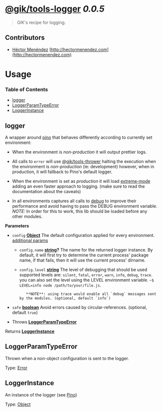 # [@gik/tools-logger](https://github.com/gikmx/tools) *0.0.5*
> GIK's recipe for logging.

## Contributors
* [Héctor Menéndez](mailto:hector@gik.mx) [http://hectormenendez.com](http://hectormenendez.com)

# Usage

<!-- Generated by documentation.js. Update this documentation by updating the source code. -->

### Table of Contents

-   [logger](#logger)
-   [LoggerParamTypeError](#loggerparamtypeerror)
-   [LoggerInstance](#loggerinstance)

## logger

A wrapper around [pino](http://getpino.io) that behaves differently according to
currently set environment:

-   When the environment is _non-production_ it will output prettier logs.

-   All calls to `error` will use
    [@gik/tools-thrower](http://githib.com/gikmx/tools-thrower)
    halting the execution when the environment is _non-production_ (ie: development)
    however, when in production, it will fallback to Pino's default logger.

-   When the environment is set as _production_ it will load
    [extreme-mode](http://getpino.io/#/docs/extreme)
    adding an even faster approach to logging. (make sure to read the documentation
    about the caveats)

-   In all environments captures all calls to [debug](https://github.com/visionmedia/debug)
    to improve their performance and avoid having to pass the DEBUG environment variable.
    _NOTE:_ In order for this to work, this lib should be loaded before any other modules.

**Parameters**

-   `config` **[Object](https://developer.mozilla.org/en-US/docs/Web/JavaScript/Reference/Global_Objects/Object)** The default configuration applied for every environment.
           [additional params](http://getpino.io/#/docs/API?id=constructor)
    -   `config.name` **[string](https://developer.mozilla.org/en-US/docs/Web/JavaScript/Reference/Global_Objects/String)?** The name for the returned logger instance.
               By default, it will first try to determine the current process' package
               name, if that fails, then it will use the current process' dirname.
    -   `config.level` **[string](https://developer.mozilla.org/en-US/docs/Web/JavaScript/Reference/Global_Objects/String)** The level of debugging that should be used
               supported levels are:
               `silent`, `fatal`, `error`, `warn`, `info`, `debug`, `trace`.       you can also set the level using the LEVEL environment variable.
               `~$ LEVEL=info node /path/to/your/file.js`.

               **NOTE**: using trace would enable all `debug` messages sent by the modules. (optional, default `info`)
-   `safe` **[boolean](https://developer.mozilla.org/en-US/docs/Web/JavaScript/Reference/Global_Objects/Boolean)** Avoid errors caused by circular-references. (optional, default `true`)


-   Throws **[LoggerParamTypeError](#loggerparamtypeerror)** 

Returns **[LoggerInstance](#loggerinstance)** 

## LoggerParamTypeError

Thrown when a non-object configuration is sent to the logger.

Type: [Error](https://developer.mozilla.org/en-US/docs/Web/JavaScript/Reference/Global_Objects/Error)

## LoggerInstance

An instance of the logger (see [Pino](http://getpino.io))

Type: [Object](https://developer.mozilla.org/en-US/docs/Web/JavaScript/Reference/Global_Objects/Object)
